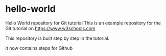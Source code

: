 # hello-world
Hello World repository for Git tutorial
This is an example repository for the Git tutorial on https://www.w3schools.com

This repository is built step by step in the tutorial.

It now contains steps for Github
